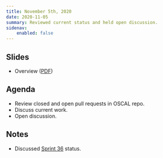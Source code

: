 ```yaml
---
title: November 5th, 2020
date: 2020-11-05
summary: Reviewed current status and held open discussion.
sidenav:
    enabled: false
---
```


## Slides

- Overview ([PDF](../slides-2020-11-05.pdf))

## Agenda

- Review closed and open pull requests in OSCAL repo.
- Discuss current work.
- Open discussion.

## Notes

- Discussed [Sprint 36](https://github.com/usnistgov/OSCAL/projects/35) status.